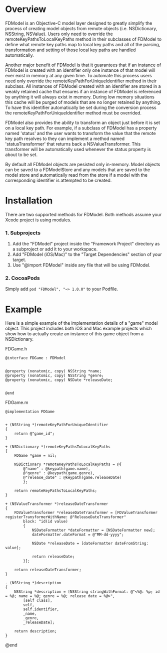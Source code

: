 # Overview
FDModel is an Objective-C model layer designed to greatly simplify the process of creating model objects from remote objects (i.e. NSDictionary, NSString, NSValue). Users only need to override the remoteKeyPathsToLocalKeyPaths method in their subclasses of FDModel to define what remote key paths map to local key paths and all of the parsing, transformation and setting of those local key paths are handled automatically. 

Another major benefit of FDModel is that it guarantees that if an instance of FDModel is created with an identifier only one instance of that model will ever exist in memory at any given time. To automate this process users need only override the remoteKeyPathForUniqueIdentifier method in their subclass. All instances of FDModel created with an identifier are stored in a weakly retained cache that ensures if an instance of FDModel is referenced by anything it will always exist in memory. During low memory situations this cache will be purged of models that are no longer retained by anything. To have this identifier automatically be set during the conversion process the remoteKeyPathForUniqueIdentifier method must be overrided.

FDModel also provides the ability to transform an object just before it is set on a local key path. For example, if a subclass of FDModel has a property named 'status' and the user wants to transform the value that the remote key path resolves to they can implement a method named 'statusTransformer' that returns back a NSValueTransformer. This transformer will be automatically used whenever the status property is about to be set.

By default all FDModel objects are pesisted only in-memory. Model objects can be saved to a FDModelStore and any models that are saved to the model store and automatically read from the store if a model with the corresponding identifier is attempted to be created.

# Installation
There are two supported methods for FDModel. Both methods assume your Xcode project is using modules.

### 1. Subprojects
1. Add the "FDModel" project inside the "Framework Project" directory as a subproject or add it to your workspace.
2. Add "FDModel (iOS/Mac)" to the "Target Dependencies" section of your target.
3. Use "@import FDModel" inside any file that will be using FDModel.

### 2. CocoaPods
Simply add `pod "FDModel", "~> 1.0.0"` to your Podfile.

# Example
Here is a simple example of the implementation details of a "game" model object. This project includes both iOS and Mac example projects which show how to actually create an instance of this game object from a NSDictionary.

FDGame.h

	@interface FDGame : FDModel


	@property (nonatomic, copy) NSString *name;
	@property (nonatomic, copy) NSString *genre;
	@property (nonatomic, copy) NSDate *releaseDate;


	@end

FDGame.m

	@implementation FDGame


	+ (NSString *)remoteKeyPathForUniqueIdentifier
	{
		return @"game_id";
	}

	+ (NSDictionary *)remoteKeyPathsToLocalKeyPaths
	{
		FDGame *game = nil;
		
		NSDictionary *remoteKeyPathsToLocalKeyPaths = @{
			@"name" : @keypath(game.name), 
			@"genre" : @keypath(game.genre), 
			@"release_date" : @keypath(game.releaseDate)
			};
		
		return remoteKeyPathsToLocalKeyPaths;
	}

	+ (NSValueTransformer *)releaseDateTransformer
	{
		FDValueTransformer *releaseDateTransformer = [FDValueTransformer registerTransformerWithName: @"ReleaseDateTransformer" 
			block: ^id(id value)
			{
				NSDateFormatter *dateFormatter = [NSDateFormatter new];
				dateFormatter.dateFormat = @"MM-dd-yyyy";
				
				NSDate *releaseDate = [dateFormatter dateFromString: value];
				
				return releaseDate;
			}];
		
		return releaseDateTransformer;
	}

	- (NSString *)description
	{
		NSString *description = [NSString stringWithFormat: @"<%@: %p; id = %@; name = %@; genre = %@; release date = %@>", 
			[self class], 
			self, 
			self.identifier, 
			_name, 
			_genre, 
			_releaseDate];
		
		return description;
	}


@end

